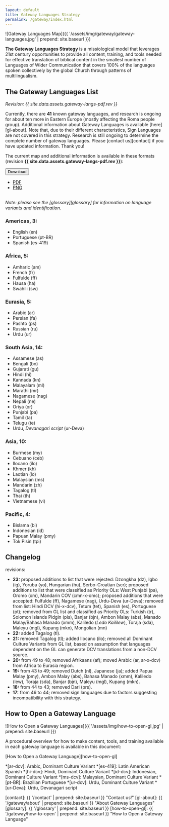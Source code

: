 ```yaml
---
layout: default
title: Gateway Languages Strategy
permalink: /gateway/index.html
---
```


![Gateway Languages Map]({{ '/assets/img/gateway/gateway-languages.jpg' | prepend: site.baseurl }})

**The Gateway Languages Strategy** is a missiological model that leverages 21st century opportunities to provide all content, training, and tools needed for effective translation of biblical content in the smallest number of Languages of Wider Communication that covers 100% of the languages spoken collectively by the global Church through patterns of multilingualism.

## The Gateway Languages List

*Revision: {{ site.data.assets.gateway-langs-pdf.rev }}*

Currently, there are **41** known gateway languages, and research is ongoing for about ten more in Eastern Europe (mostly affecting the Roma people group). Additional information about Gateway Languages is available [here][gl-about]. Note that, due to their different characteristics, Sign Languages are not covered in this strategy. Research is still ongoing to determine the complete number of gateway languages. Please [contact us][contact] if you have updated information.
Thank you!

The current map and additional information is available in these formats
(revision **{{ site.data.assets.gateway-langs-pdf.rev }}**):

<div class="btn-group" markdown="0" style="margin-bottom:30px;"><button type="button" class="btn btn-dark dropdown-toggle" data-toggle="dropdown" aria-haspopup="true" aria-expanded="false">Download <span class="caret"></span></button>
<ul class="dropdown-menu">
  <li>
    <a href="{{ site.baseurl }}{{ site.data.assets.gateway-langs-pdf.url }}">PDF</a>
  </li>
  <li>
    <a href="/assets/img/gateway/Gateway Languages.png">PNG</a>
  </li>
</ul>
</div>

*Note: please see the [glossary][glossary] for information on language variants and identification.*

### Americas, 3:

- English (en)
- Portuguese (pt-BR)
- Spanish (es-419)

### Africa, 5:

- Amharic (am)
- French (fr)
- Fulfulde (ff)
- Hausa (ha)
- Swahili (sw)

### Eurasia, 5:

- Arabic (ar)
- Persian (fa)
- Pashto (ps)
- Russian (ru)
- Urdu (ur)

### South Asia, 14:

- Assamese (as)
- Bengali (bn)
- Gujarati (gu)
- Hindi (hi)
- Kannada (kn)
- Malayalam (ml)
- Marathi (mr)
- Nagamese (nag)
- Nepali (ne)
- Oriya (or)
- Punjabi (pa)
- Tamil (ta)
- Telugu (te)
- Urdu, _Devanagari script_ (ur-Deva)

### Asia, 10:

- Burmese (my)
- Cebuano (ceb)
- Ilocano (ilo)
- Khmer (kh)
- Laotian (lo)
- Malaysian (ms)
- Mandarin (zh)
- Tagalog (tl)
- Thai (th)
- Vietnamese (vi)

### Pacific, 4:

- Bislama (bi)
- Indonesian (id)
- Papuan Malay (pmy)
- Tok Pisin (tpi)

## Changelog

revisions:

- **23:** proposed additions to list that were rejected: Dzongkha (dz), Igbo (ig), Yoruba (yo), Hungarian (hu), Serbo-Croatian (scr); proposed additions to list that were classified as Priority OLs: West Punjabi (pa), Oromo (om), Mandarin COV (cmn-x-omc); proposed additions that were accepted: Fulfulde (ff), Nagamese (nag), Urdu-Deva (ur-Deva); removed from list: Hindi DCV (hi-x-dcv), Tetum (tet), Spanish (es), Portuguese (pt); removed from GL list and classified as Priority OLs: Turkish (tr), Solomon Islands Pidgin (pis), Banjar (bjn), Ambon Malay (abs), Manado Malay/Bahasa Manado (xmm), Kaliledo (_Ledo Kaililew_), Toraja (sda), Maleyu (mgl), Kupang (mkn), Mongolian (mn)
- **22:** added Tagalog (tl).
- **21:** removed Tagalog (tl); added Ilocano (ilo); removed all Dominant Culture Variants from GL list, based on assumption that languages dependent on the GL can generate DCV translations from a non-DCV source.
- **20:** from 49 to 48; removed Afrikaans (af); moved Arabic (ar, ar-x-dcv) from Africa to Eurasia region.
- **19:** from 43 to 49; removed Dutch (nl), Japanese (ja); added Papua Malay (pmy), Ambon Malay (abs), Bahasa Manado (xmm), Kaliledo (lew), Toraja (sda), Banjar (bjn), Maleyu (mgl), Kupang (mkn).
- **18:** from 44 to 43; removed Dari (prs).
- **17:** from 46 to 44; removed sign languages due to factors suggesting incompatibility with this strategy.

## How to Open a Gateway Language

![How to Open a Gateway Languages]({{ '/assets/img/how-to-open-gl.jpg' | prepend: site.baseurl }})

A procedural overview for how to make content, tools, and training
available in each gateway language is available in this document:

[How to Open a Gateway Language][how-to-open-gl]

*[ar-dcv]: Arabic, Dominant Culture Variant
*[es-419]: Latin American Spanish
*[hi-dcv]: Hindi, Dominant Culture Variant
*[id-dcv]: Indonesian, Dominant Culture Variant
*[ms-dcv]: Malaysian, Dominant Culture Variant
*[pt-BR]: Brazilian Portuguese
*[ur-dcv]: Urdu, Dominant Culture Variant
*[ur-Deva]: Urdu, Devanagari script

[contact]: {{ '/contact' | prepend: site.baseurl }} "Contact us!"
[gl-about]: {{ '/gateway/about' | prepend: site.baseurl }} "About Gateway Languages"
[glossary]: {{ '/glossary' | prepend: site.baseurl }}
[how-to-open-gl]: {{ '/gateway/how-to-open' | prepend: site.baseurl }} "How to Open a Gateway Language"

